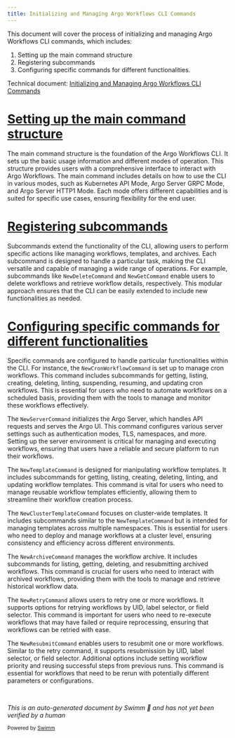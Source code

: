 ```yaml
---
title: Initializing and Managing Argo Workflows CLI Commands
---
```

This document will cover the process of initializing and managing Argo Workflows CLI commands, which includes:

1. Setting up the main command structure
2. Registering subcommands
3. Configuring specific commands for different functionalities.

Technical document: <SwmLink doc-title="Initializing and Managing Argo Workflows CLI Commands">[Initializing and Managing Argo Workflows CLI Commands](/.swm/initializing-and-managing-argo-workflows-cli-commands.fiofzic9.sw.md)</SwmLink>

# [Setting up the main command structure](http://localhost:5001/repos/Z2l0aHViJTNBJTNBaW50dWl0LWFyZ28td29ya2Zsb3dzLWRlbW8lM0ElM0FTd2ltbS1EZW1v/docs/fiofzic9#newcommand-initialization)

The main command structure is the foundation of the Argo Workflows CLI. It sets up the basic usage information and different modes of operation. This structure provides users with a comprehensive interface to interact with Argo Workflows. The main command includes details on how to use the CLI in various modes, such as Kubernetes API Mode, Argo Server GRPC Mode, and Argo Server HTTP1 Mode. Each mode offers different capabilities and is suited for specific use cases, ensuring flexibility for the end user.

# [Registering subcommands](http://localhost:5001/repos/Z2l0aHViJTNBJTNBaW50dWl0LWFyZ28td29ya2Zsb3dzLWRlbW8lM0ElM0FTd2ltbS1EZW1v/docs/fiofzic9#subcommand-registration)

Subcommands extend the functionality of the CLI, allowing users to perform specific actions like managing workflows, templates, and archives. Each subcommand is designed to handle a particular task, making the CLI versatile and capable of managing a wide range of operations. For example, subcommands like `NewDeleteCommand` and `NewGetCommand` enable users to delete workflows and retrieve workflow details, respectively. This modular approach ensures that the CLI can be easily extended to include new functionalities as needed.

# [Configuring specific commands for different functionalities](http://localhost:5001/repos/Z2l0aHViJTNBJTNBaW50dWl0LWFyZ28td29ya2Zsb3dzLWRlbW8lM0ElM0FTd2ltbS1EZW1v/docs/fiofzic9#newcronworkflowcommand)

Specific commands are configured to handle particular functionalities within the CLI. For instance, the `NewCronWorkflowCommand` is set up to manage cron workflows. This command includes subcommands for getting, listing, creating, deleting, linting, suspending, resuming, and updating cron workflows. This is essential for users who need to automate workflows on a scheduled basis, providing them with the tools to manage and monitor these workflows effectively.

The `NewServerCommand` initializes the Argo Server, which handles API requests and serves the Argo UI. This command configures various server settings such as authentication modes, TLS, namespaces, and more. Setting up the server environment is critical for managing and executing workflows, ensuring that users have a reliable and secure platform to run their workflows.

The `NewTemplateCommand` is designed for manipulating workflow templates. It includes subcommands for getting, listing, creating, deleting, linting, and updating workflow templates. This command is vital for users who need to manage reusable workflow templates efficiently, allowing them to streamline their workflow creation process.

The `NewClusterTemplateCommand` focuses on cluster-wide templates. It includes subcommands similar to the `NewTemplateCommand` but is intended for managing templates across multiple namespaces. This is essential for users who need to deploy and manage workflows at a cluster level, ensuring consistency and efficiency across different environments.

The `NewArchiveCommand` manages the workflow archive. It includes subcommands for listing, getting, deleting, and resubmitting archived workflows. This command is crucial for users who need to interact with archived workflows, providing them with the tools to manage and retrieve historical workflow data.

The `NewRetryCommand` allows users to retry one or more workflows. It supports options for retrying workflows by UID, label selector, or field selector. This command is important for users who need to re-execute workflows that may have failed or require reprocessing, ensuring that workflows can be retried with ease.

The `NewResubmitCommand` enables users to resubmit one or more workflows. Similar to the retry command, it supports resubmission by UID, label selector, or field selector. Additional options include setting workflow priority and reusing successful steps from previous runs. This command is essential for workflows that need to be rerun with potentially different parameters or configurations.

&nbsp;

*This is an auto-generated document by Swimm 🌊 and has not yet been verified by a human*

<SwmMeta version="3.0.0" repo-id="Z2l0aHViJTNBJTNBaW50dWl0LWFyZ28td29ya2Zsb3dzLWRlbW8lM0ElM0FTd2ltbS1EZW1v" repo-name="intuit-argo-workflows-demo"><sup>Powered by [Swimm](/)</sup></SwmMeta>
